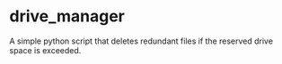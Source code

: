 # drive_manager
A simple python script that deletes redundant files if the reserved drive space is exceeded.
